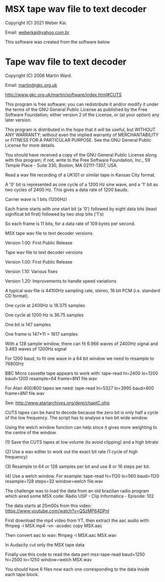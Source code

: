 # MSX tape wav file to text decoder
Copyright (C) 2021 Weber Kai.
 
Email: weberkai@yahoo.com.br

This software was created from the software below

# Tape wav file to text decoder

Copyright (C) 2006 Martin Ward.

Email: martin@gkc.org.uk

http://www.gkc.org.uk/martin/software/index.html#CUTS

This program is free software; you can redistribute it and/or modify it under the terms of the GNU General Public License as published by the Free Software Foundation; either version 2 of the License, or (at your option) any later version.

This program is distributed in the hope that it will be useful, but WITHOUT ANY WARRANTY; without even the implied warranty of MERCHANTABILITY or FITNESS FOR A PARTICULAR PURPOSE.  See the GNU General Public License for more details.

You should have received a copy of the GNU General Public License along with this program; if not, write to the Free Software Foundation, Inc., 59 Temple Place - Suite 330, Boston, MA 02111-1307, USA.

Read a wav file recording of a UK101 or similar tape in Kansas City format.

A '0' bit is represented as one cycle of a 1200 Hz sine wave, and a '1' bit as two cycles of 2400 Hz. This gives a data rate of 1200 bauds.

Carrier wave is 1 bits (1200Hz)

Each frame starts with one start bit (a '0') followed by eight data bits (least significat bit first) followed by two stop bits ('1's)

So each frame is 11 bits, for a data rate of 109 bytes per second.


MSX tape wav file to text decoder versions

Version 1.00: First Public Release


Tape wav file to text decoder versions

Version 1.00: First Public Release

Version 1.10: Various fixes

Version 1.20: Improvements to handle speed variations


A typical wav file is 44100Hz sampling rate, stereo, 16 bit PCM (i.e. standard CD format).

One cycle at 2400Hz is 18.375 samples

One cycle at 1200 Hz is 36.75 samples

One bit is 147 samples

One frame is 147*11 = 1617 samples

With a 128 sample window, there can fit 6.966 waves of 2400Hz signal and 3.483 waves of 1200Hz signal

For 1200 baud, to fit one wave in a 64 bit window we need to resample to 76800Hz

BBC Micro cassette tape appears to work with: tape-read hi=2400 lo=1200 baud=1200 resample=64 frame=8N1 file.wav


For Atari 400/800 tapes we need: tape-read hi=5327 lo=3995 baud=600 frame=8N1 file.wav

See: http://www.atariarchives.org/dere/chaptC.php


CUTS tapes can be hard to decode because the zero bit is only half a cycle of the low frequency. The script has to analyse a two bit wide window.

Using the welch window function can help since it gives more weighting to the centre of the window.

(1) Save the CUTS tapes at low volume (to avoid clipping) and a high bitrate

(2) Use a wav editer to work out the exact bit rate (1 cycle of high frequency)

(3) Resample to 64 or 128 samples per bit and use 8 or 16 steps per bit.

(4) Use a welch window. For example: tape-read hi=1120 lo=560 baud=1120 resample=128 steps=32 window=welch file.wav


The challenge was to load the data from an old brazilian radio program which aired some MSX code: Rádio USP - Clip Informática - Episode: 102

The data starts at 25m00s from this video: https://www.youtube.com/watch?v=QSzMP64DPnI


First download the mp4 video from YT, then extract the aac audio with:
    ffmpeg -i MSX.mp4 -vn -acodec copy MSX.aac

Then convert aac to wav:
    ffmpeg -i MSX.aac MSX.wav

In Audacity cut only the MSX tape data

Finally use this code to read the data
    perl msx-tape-read baud=1250 hi=2500 lo=1250 window=welch MSX.wav
 
You should have 6 files now each one corresponding to the data inside each tape block.
